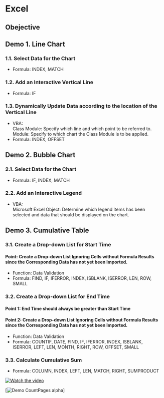 # Excel
## Obejective

## Demo 1. Line Chart
### 1.1. Select Data for the Chart
- Formula: INDEX, MATCH
### 1.2. Add an Interactive Vertical Line
- Formula: IF
### 1.3. Dynamically Update Data according to the location of the Vertical Line
- VBA:   
  Class Module: Specify which line and which point to be referred to.  
  Module: Specify to which chart the Class Module is to be applied.  
- Formula: INDEX, OFFSET  
 
## Demo 2. Bubble Chart
### 2.1. Select Data for the Chart
- Formula: IF, INDEX, MATCH
### 2.2. Add an Interactive Legend
- VBA:   
  Microsoft Excel Object: Determine which legend items has been selected and data that should be displayed on the chart.  

## Demo 3. Cumulative Table
### 3.1. Create a Drop-down List for Start Time
#### Point: Create a Drop-down List Ignoring Cells without Formula Results since the Corresponding Data has not yet been Imported.
- Function: Data Validation
- Formula: FIND, IF, IFERROR, INDEX, ISBLANK, ISERROR, LEN, ROW, SMALL
### 3.2. Create a Drop-down List for End Time
#### Point 1: End Time should always be greater than Start Time
#### Point 2: Create a Drop-down List Ignoring Cells without Formula Results since the Corresponding Data has not yet been Imported.
- Function: Data Validation
- Formula: COUNTIF, DATE, FIND, IF, IFERROR, INDEX, ISBLANK, ISERROR, LEFT, LEN, MONTH, RIGHT, ROW, OFFSET, SMALL
### 3.3. Calculate Cumulative Sum
- Formula: COLUMN, INDEX, LEFT, LEN, MATCH, RIGHT, SUMPRODUCT

[![Watch the video](https://img.youtube.com/vi/Youtubeid/hqdefault.jpg)](https://youtu.be/Youtubeid)

[![Demo CountPages alpha](https://j.gifs.com/Youtubeid)]
